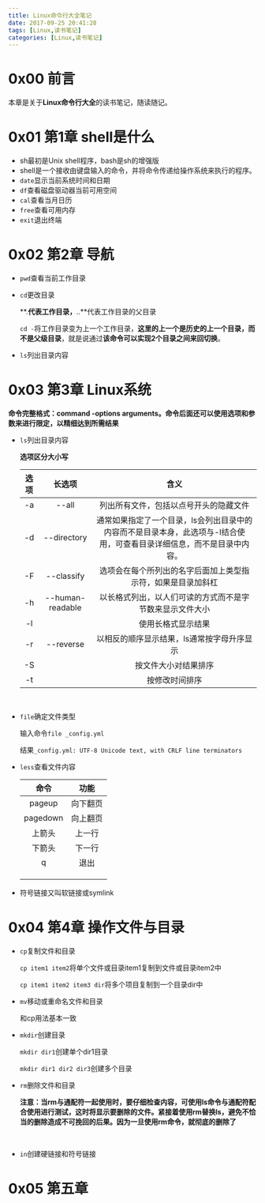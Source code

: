 ```yaml
---
title: Linux命令行大全笔记
date: 2017-09-25 20:41:28
tags: [Linux,读书笔记]
categories: [Linux,读书笔记]
---
```


# 0x00 前言

本章是关于**Linux命令行大全**的读书笔记，随读随记。

# 0x01 第1章 shell是什么

- sh最初是Unix shell程序，bash是sh的增强版
- shell是一个接收由键盘输入的命令，并将命令传递给操作系统来执行的程序。
- `date`显示当前系统时间和日期
- `df`查看磁盘驱动器当前可用空间
- `cal`查看当月日历
- `free`查看可用内存
- `exit`退出终端

<!--more-->

# 0x02 第2章 导航

- `pwd`查看当前工作目录

- `cd`更改目录

  **.**代表工作目录，**..**代表工作目录的父目录

  `cd -`将工作目录变为上一个工作目录，**这里的上一个是历史的上一个目录，而不是父级目录**，就是说通过**该命令可以实现2个目录之间来回切换**。

- `ls`列出目录内容

# 0x03 第3章 Linux系统

**命令完整格式：command -options  arguments。命令后面还可以使用选项和参数来进行限定，以精细达到所需结果**

- `ls`列出目录内容

  **选项区分大小写**

  |  选项  |       长选项        |                    含义                    |
  | :--: | :--------------: | :--------------------------------------: |
  |  -a  |      --all       |           列出所有文件，包括以点号开头的隐藏文件            |
  |  -d  |   --directory    | 通常如果指定了一个目录，ls会列出目录中的内容而不是目录本身，此选项与-l结合使用，可查看目录详细信息，而不是目录中内容。 |
  |  -F  |    --classify    |      选项会在每个所列出的名字后面加上类型指示符，如果是目录加斜杠      |
  |  -h  | --human-readable |       以长格式列出，以人们可读的方式而不是字节数来显示文件大小       |
  |  -l  |                  |                使用长格式显示结果                 |
  |  -r  |    --reverse     |          以相反的顺序显示结果，ls通常按字母升序显示          |
  |  -S  |                  |                按文件大小对结果排序                |
  |  -t  |                  |                 按修改时间排序                  |

  ​

- `file`确定文件类型

  输入命令`file _config.yml`

  结果`_config.yml: UTF-8 Unicode text, with CRLF line terminators`

- `less`查看文件内容

  |    命令    |  功能  |
  | :------: | :--: |
  |  pageup  | 向下翻页 |
  | pagedown | 向上翻页 |
  |   上箭头    | 上一行  |
  |   下箭头    | 下一行  |
  |    q     |  退出  |
  |          |      |
  |          |      |
  |          |      |

- 符号链接又叫软链接或symlink





# 0x04 第4章 操作文件与目录

- `cp`复制文件和目录

  `cp item1 item2`将单个文件或目录item1复制到文件或目录item2中

  `cp item1 item2 item3 dir`将多个项目复制到一个目录dir中

- `mv`移动或重命名文件和目录

  和cp用法基本一致

- `mkdir`创建目录

  `mkdir dir1`创建单个dir1目录

  `mkdir dir1 dir2 dir3`创建多个目录

- `rm`删除文件和目录

  **注意：当rm与通配符一起使用时，要仔细检查内容，可使用ls命令与通配符配合使用进行测试，这时将显示要删除的文件。紧接着使用rm替换ls，避免不恰当的删除造成不可挽回的后果。因为一旦使用rm命令，就彻底的删除了**

  ​

- `in`创建硬链接和符号链接



# 0x05 第五章 